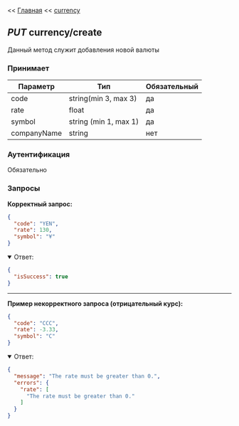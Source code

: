 << [Главная](./../../../../README.md) << [currency](./../index.md)

## <i>PUT</i> currency/create

Данный метод служит добавления новой валюты

### Принимает

| Параметр    | Тип                   | Обязательный |
|-------------|-----------------------|--------------|
| code        | string(min 3, max 3)  | да           |
| rate        | float                 | да           |
| symbol      | string (min 1, max 1) | да           |
| companyName | string                | нет          |

### Аутентификация

Обязательно

### Запросы

**Корректный запрос:**

```json
{
  "code": "YEN",
  "rate": 130,
  "symbol": "¥"
}
```

<details open>
<summary>Ответ:</summary>

```json
{
  "isSuccess": true
}
```

</details>

---

**Пример некорректного запроса (отрицательный курс):**

```json
{
  "code": "CCC",
  "rate": -3.33,
  "symbol": "C"
}
```

<details open>
<summary>Ответ:</summary>

```json
{
  "message": "The rate must be greater than 0.",
  "errors": {
    "rate": [
      "The rate must be greater than 0."
    ]
  }
}
```

</details>
